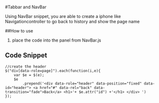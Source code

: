 #Tabbar and NavBar

Using NavBar snippet, you are able to create a iphone like Navigationcontroller to go back to history and show the page name


##How to use

1) place the code into the panel from NavBar.js

## Code Snippet

    //create the header
    $("div[data-role=page]").each(function(i,e){
    	var $e = $(e);
    	$e
    		.prepend('<div data-role="header" data-position="fixed" data-id="header"> <a href="#" data-rel="back" data-transition="fade">Back</a> <h1>'+ $e.attr("id") +'</h1> </div> ')
    });
